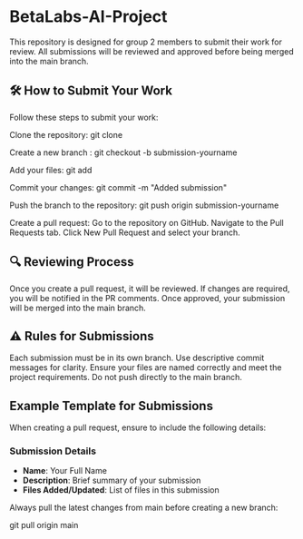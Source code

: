 # BetaLabs-AI-Project

This repository is designed for group 2 members to submit their work for review. All submissions will be reviewed and approved before being merged into the main branch.

## 🛠️ How to Submit Your Work
Follow these steps to submit your work:

Clone the repository:  git clone <repository-url>

Create a new branch : git checkout -b submission-yourname

Add your files: git add <file-name>

Commit your changes: git commit -m "Added submission"

Push the branch to the repository: git push origin submission-yourname

Create a pull request:
  Go to the repository on GitHub.
  Navigate to the Pull Requests tab.
  Click New Pull Request and select your branch.



## 🔍 Reviewing Process
Once you create a pull request, it will be reviewed.
If changes are required, you will be notified in the PR comments.
Once approved, your submission will be merged into the main branch.



## ⚠️ Rules for Submissions
Each submission must be in its own branch.
Use descriptive commit messages for clarity.
Ensure your files are named correctly and meet the project requirements.
Do not push directly to the main branch.




## Example Template for Submissions
When creating a pull request, ensure to include the following details:


### Submission Details
- **Name**: Your Full Name
- **Description**: Brief summary of your submission
- **Files Added/Updated**: List of files in this submission


Always pull the latest changes from main before creating a new branch:

git pull origin main









  
